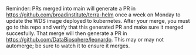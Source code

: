 Reminder:
PRs merged into main will generate a PR in https://github.com/broadinstitute/terra-helm once a week on Monday to update the WDS image deployed to kubernetes. 
After your merge, you must go to this repo and verify that this generated PR and make sure it merged succesfully.
That merge will then generate a PR in https://github.com/DataBiosphere/leonardo.  This may or may not automerge; be sure to watch it to ensure it merges.
